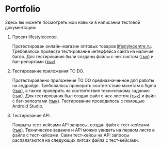 # Portfolio
Здесь вы можете посмотреть мои навыки в написании тестовой документации:

1) Проект lifestylecenter.
  
   Протестирован онлайн-магазин оптовых товаров [lifestylecentre.ru](https://lifestylecentre.ru). Требовалось провести тестирование интерфейса сайта на наличие багов. Для тестирования были созданы файлы с чек листом ([тык](https://docs.google.com/spreadsheets/d/1Qd47NPHtqcaADLlAuzdupbewHJJtStFMDuAUAugxCfU/edit?usp=sharing)) и баг-репортами ([тык](https://docs.google.com/document/d/1fzTqwXUh1fK6q_Y-pEqsR0hbyo7dVNfkZOZ3SWcQtC0/edit?usp=sharing)).
  
   
2) Тестирование приложения TO DO.

   Протестированно приложение TO DO предназначенное для работы на андройде. Требовалось проверить соответствие макетам в figma ([тык](https://www.figma.com/file/MRNShKLWhfU8BLGSpLii9Y/To-do-test-app?type=design&node-id=0-1&t=Fi5LvQY8iQu8o5Z7-0)), а также проверить на соответствие техническому заданию ([тык](https://docs.google.com/document/d/1vF3OQHQWoMAGk-FSpYB_THc5wVZd6VNWZ6p2DGEr29w/edit)). Для тестирования был создал файл с чек-листом ([тык](https://docs.google.com/spreadsheets/d/1CgvZZRO3t6yHCk1Un6NFUxjWvFzd9m3duTRYFdSrR7w/edit#gid=0)) и файл с баг-репортами ([тык](https://docs.google.com/document/d/1o8fnQi4JTHhuAjHGfsJQvUU0Kww62b3bZyuNWhk_77o/edit?usp=sharing)). Тестирование проводилось с помощью Android Studio.
  

3) Тестирование API.
  
   Покрыты тест-кейсами API запросы, создан файл с тест-кейсами ([тык](https://docs.google.com/spreadsheets/d/1GDsDCx2X0o44UPARcDHLQWgBqU5pwbjHcwb8XzM8j8Q/edit?usp=sharing)). Техническое задание и API можно увидеть на первом листе в файле с тест-кейсами. Сами тест-кейсы на API запросы распалагаются на следующих литсах файла с тест-кейсами.
  


